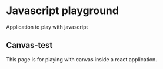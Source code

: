 # Javascript playground
Application to play with javascript


## Canvas-test
This page is for playing with canvas inside a react application.